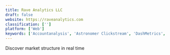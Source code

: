 ```yaml
---
title: Rave Analytics LLC
draft: false 
website: https://raveanalytics.com
classification: ['']
platform: ['Web']
keywords: ['Accountanalysis', 'Astronomer Clickstream', 'DashMetrics', 'Evergage', 'Infinity Dashboard', 'Kuku Analytics', 'Mode Dashboards', 'Mode Studio', 'Native Analytics by Keen IO', 'Notion for Android', 'Picnic Metrics', 'Pretty Pokets', 'Reportz', 'Segment Personas', 'Sizzle Analytics', 'Sunrise KPI', 'Tiny Stats', 'Tonkean']
---
```

Discover market structure in real time
